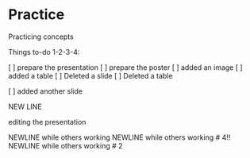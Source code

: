 # Practice
Practicing concepts


Things to-do 1-2-3-4: 

[ ] prepare the presentation
[ ] prepare the poster
[ ] added an image
[ ] added a table
[ ] Deleted a slide
[ ] Deleted a table

[ ] added another slide

NEW LINE

editing the presentation


NEWLINE while others working 
NEWLINE while others working # 4!!
NEWLINE while others working # 2
